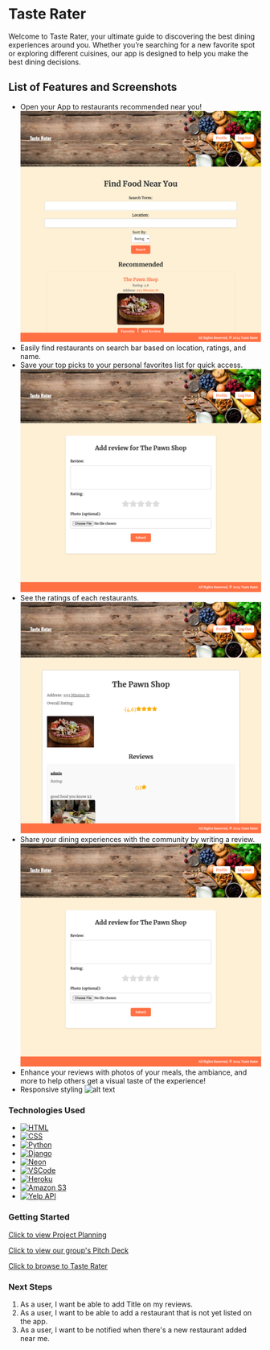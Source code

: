 # Taste Rater

Welcome to Taste Rater, your ultimate guide to discovering the best dining experiences around you. Whether you’re searching for a new favorite spot or exploring different cuisines, our app is designed to help you make the best dining decisions.

## List of Features and Screenshots

* Open your App to restaurants recommended near you!
![alt text](/main_app/static/images/homepagelaptop.png)
* Easily find restaurants on search bar based on location, ratings, and name.
* Save your top picks to your personal favorites list for quick access.
![alt text](/main_app/static/images/addreview.png)
* See the ratings of each restaurants.
![alt text](/main_app/static/images/detailpage.png)
* Share your dining experiences with the community by writing a review.
![alt text](/main_app/static/images/addreview.png)
* Enhance your reviews with photos of your meals, the ambiance, and more to help others get a visual taste of the experience!
* Responsive styling
![alt text](/main_app/static/images/iphone.jpg)
### Technologies Used

* [![HTML][HTML.com]][HTML-url]
* [![CSS][CSS.com]][CSS-url]
* [![Python][Python.com]][Python-url]
* [![Django][Django.com]][Django-url]
* [![Neon][Neon.com]][Neon-url]
* [![VSCode][VSCode.com]][VSCode-url]
* [![Heroku][Heroku.com]][Heroku-url]
* [![Amazon S3][AmazonS3.com]][AmazonS3-url]
* [![Yelp API][YelpAPI.com]][YelpAPI-url]

### Getting Started

[Click to view Project Planning](https://trello.com/b/miGnsDQQ/tasterater)

[Click to view our group's Pitch Deck](https://docs.google.com/presentation/d/1eEphkXro5IZWPftlUpLXv1UpNrm3vOCe-oLGlDmME-c/edit#slide=id.g2e0ec810fb9_3_0)

[Click to browse to Taste Rater](https://tasterater-51d5ecc29cf9.herokuapp.com/)

### Next Steps

1. As a user, I want be able to add Title on my reviews.
2. As a user, I want to be able to add a restaurant that is not yet listed on the app.
3. As a user, I want to be notified when there's a new restaurant added near me.

<!-- MARKDOWN LINKS & IMAGES -->
<!-- https://www.markdownguide.org/basic-syntax/#reference-style-links -->
[HTML.com]: https://img.shields.io/badge/HTML-E34F26?style=for-the-badge&logo=html5&logoColor=white
[HTML-url]: https://developer.mozilla.org/en-US/docs/Web/HTML
[CSS.com]: https://img.shields.io/badge/CSS-1572B6?style=for-the-badge&logo=css3&logoColor=white
[CSS-url]: https://developer.mozilla.org/en-US/docs/Web/CSS
[Python.com]: https://img.shields.io/badge/Python-3776AB?style=for-the-badge&logo=python&logoColor=white
[Python-url]: https://www.python.org/
[Django.com]: https://img.shields.io/badge/Django-092E20?style=for-the-badge&logo=django&logoColor=white
[Django-url]: https://www.djangoproject.com/
[VSCode.com]: https://img.shields.io/badge/VS%20Code-0078d7?style=for-the-badge&logo=visual%20studio%20code&logoColor=white
[VSCode-url]: https://code.visualstudio.com/
[Heroku.com]: https://img.shields.io/badge/Heroku-430098?style=for-the-badge&logo=heroku&logoColor=white
[Heroku-url]: https://www.heroku.com/
[Neon.com]: https://img.shields.io/badge/Neon-0E1128?style=for-the-badge&logo=neon&logoColor=white
[Neon-url]: https://neon.tech/
[AmazonS3.com]: https://img.shields.io/badge/Amazon_S3-569A31?style=for-the-badge&logo=amazon&logoColor=white
[AmazonS3-url]: https://aws.amazon.com/s3/
[YelpAPI.com]: https://img.shields.io/badge/Yelp_API-D32323?style=for-the-badge&logo=yelp&logoColor=white
[YelpAPI-url]: https://www.yelp.com/developers/documentation/v3
